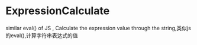# ExpressionCalculate
similar eval() of JS , Calculate the expression value through the string,类似js的eval(),计算字符串表达式的值
